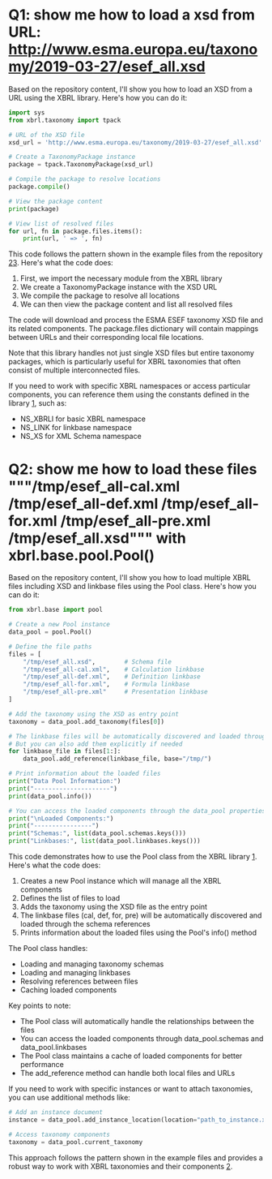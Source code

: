 # Q1: show me how to load a xsd from URL: http://www.esma.europa.eu/taxonomy/2019-03-27/esef_all.xsd
Based on the repository content, I'll show you how to load an XSD from a URL using the XBRL library. Here's how you can do it:

```python project="XBRLExample" file="load_xsd.py" version=1
import sys
from xbrl.taxonomy import tpack

# URL of the XSD file
xsd_url = 'http://www.esma.europa.eu/taxonomy/2019-03-27/esef_all.xsd'

# Create a TaxonomyPackage instance
package = tpack.TaxonomyPackage(xsd_url)

# Compile the package to resolve locations
package.compile()

# View the package content
print(package)

# View list of resolved files
for url, fn in package.files.items():
    print(url, ' => ', fn)
```

This code follows the pattern shown in the example files from the repository [2](https://github.com/fractalexperience/xbrl/blob/master/examples/taxonomy_packages/ifrs_2020_filelist.py)[3](https://github.com/fractalexperience/xbrl/blob/master/examples/taxonomy_packages/eiopa_250_content.py). Here's what the code does:

1. First, we import the necessary module from the XBRL library
2. We create a TaxonomyPackage instance with the XSD URL
3. We compile the package to resolve all locations
4. We can then view the package content and list all resolved files

The code will download and process the ESMA ESEF taxonomy XSD file and its related components. The package.files dictionary will contain mappings between URLs and their corresponding local file locations.

Note that this library handles not just single XSD files but entire taxonomy packages, which is particularly useful for XBRL taxonomies that often consist of multiple interconnected files.

If you need to work with specific XBRL namespaces or access particular components, you can reference them using the constants defined in the library [1](https://github.com/fractalexperience/xbrl/blob/master/base/const.py), such as:

- NS_XBRLI for basic XBRL namespace
- NS_LINK for linkbase namespace
- NS_XS for XML Schema namespace
# Q2: show me how to load these files """/tmp/esef_all-cal.xml /tmp/esef_all-def.xml /tmp/esef_all-for.xml /tmp/esef_all-pre.xml /tmp/esef_all.xsd""" with xbrl.base.pool.Pool()
Based on the repository content, I'll show you how to load multiple XBRL files including XSD and linkbase files using the Pool class. Here's how you can do it:

```python project="XBRLExample" file="load_multiple_files.py" version=1
from xbrl.base import pool

# Create a new Pool instance
data_pool = pool.Pool()

# Define the file paths
files = [
    "/tmp/esef_all.xsd",        # Schema file
    "/tmp/esef_all-cal.xml",    # Calculation linkbase
    "/tmp/esef_all-def.xml",    # Definition linkbase
    "/tmp/esef_all-for.xml",    # Formula linkbase
    "/tmp/esef_all-pre.xml"     # Presentation linkbase
]

# Add the taxonomy using the XSD as entry point
taxonomy = data_pool.add_taxonomy(files[0])

# The linkbase files will be automatically discovered and loaded through the schema references
# But you can also add them explicitly if needed
for linkbase_file in files[1:]:
    data_pool.add_reference(linkbase_file, base="/tmp/")

# Print information about the loaded files
print("Data Pool Information:")
print("---------------------")
print(data_pool.info())

# You can access the loaded components through the data_pool properties:
print("\nLoaded Components:")
print("----------------")
print("Schemas:", list(data_pool.schemas.keys()))
print("Linkbases:", list(data_pool.linkbases.keys()))
```

This code demonstrates how to use the Pool class from the XBRL library [1](https://github.com/fractalexperience/xbrl/blob/master/base/pool.py). Here's what the code does:

1. Creates a new Pool instance which will manage all the XBRL components
2. Defines the list of files to load
3. Adds the taxonomy using the XSD file as the entry point
4. The linkbase files (cal, def, for, pre) will be automatically discovered and loaded through the schema references
5. Prints information about the loaded files using the Pool's info() method

The Pool class handles:
- Loading and managing taxonomy schemas
- Loading and managing linkbases
- Resolving references between files
- Caching loaded components

Key points to note:
- The Pool class will automatically handle the relationships between the files
- You can access the loaded components through data_pool.schemas and data_pool.linkbases
- The Pool class maintains a cache of loaded components for better performance
- The add_reference method can handle both local files and URLs

If you need to work with specific instances or want to attach taxonomies, you can use additional methods like:
```python
# Add an instance document
instance = data_pool.add_instance_location(location="path_to_instance.xml", attach_taxonomy=True)

# Access taxonomy components
taxonomy = data_pool.current_taxonomy
```

This approach follows the pattern shown in the example files and provides a robust way to work with XBRL taxonomies and their components [2](https://github.com/fractalexperience/xbrl/blob/master/examples/ixbrl_processing/sec_cik_1000177_20-f.py).
